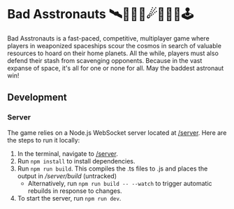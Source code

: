 # Bad Asstronauts 🛰🌌💥🔫☄🚀👨‍🚀🕹️

Bad Asstronauts is a fast-paced, competitive, multiplayer game where players  in weaponized spaceships scour the cosmos in search of valuable resources to hoard on their home planets. All the while, players must also defend their stash from scavenging opponents. Because in the vast expanse of space, it's all for one or none for all.
May the baddest astronaut win!

## Development
### Server
The game relies on a Node.js WebSocket server located at [/server](/server). Here are the steps to run it locally:

1. In the terminal, navigate to [/server](/server).
2. Run `npm install` to install dependencies.
3. Run `npm run build`. This compiles the .ts files to .js and places the output in */server/build* (untracked)
    - Alternatively, run `npm run build -- --watch` to trigger automatic rebuilds in response to changes.
4. To start the server, run `npm run dev`.
